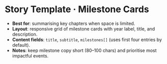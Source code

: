 # Story Template · Milestone Cards

- **Best for**: summarising key chapters when space is limited.
- **Layout**: responsive grid of milestone cards with year label, title, and description.
- **Content fields**: `title`, `subtitle`, `milestones[]` (uses first four entries by default).
- **Notes**: keep milestone copy short (80–100 chars) and prioritise most impactful events.
